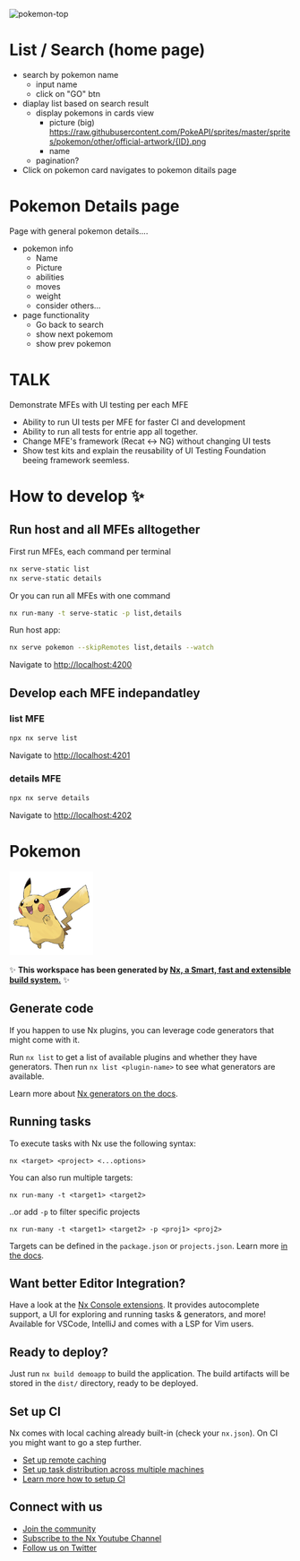 ![pokemon-top](https://github.com/danduh/pokemon-top/actions/workflows/test-actions.yml/badge.svg)

# List / Search (home page)

- search by pokemon name
  - input name
  - click on "GO" btn
- diaplay list based on search result
  - display pokemons in cards view
    - picture (big) <https://raw.githubusercontent.com/PokeAPI/sprites/master/sprites/pokemon/other/official-artwork/{ID}.png>
    - name
  - pagination?
- Click on pokemon card navigates to pokemon ditails page

# Pokemon Details page

Page with general pokemon details....

- pokemon info
  - Name
  - Picture
  - abilities
  - moves
  - weight
  - consider others...
- page functionality
  - Go back to search
  - show next pokemom
  - show prev pokemon

# TALK

Demonstrate MFEs with UI testing per each MFE

- Ability to run UI tests per MFE for faster CI and development
- Ability to run all tests for entrie app all together.
- Change MFE's framework (Recat <-> NG) without changing UI tests
- Show test kits and explain the reusability of UI Testing Foundation beeing framework seemless.

# How to develop ✨

## Run host and all MFEs alltogether

First run MFEs, each command per terminal

```bash
nx serve-static list
nx serve-static details
```

Or you can run all MFEs with one command

```bash
nx run-many -t serve-static -p list,details
```

Run host app:

```bash
nx serve pokemon --skipRemotes list,details --watch
```

Navigate to <http://localhost:4200>

## Develop each MFE indepandatley

### list MFE

```bash
npx nx serve list
```

Navigate to <http://localhost:4201>

### details MFE

```bash
npx nx serve details
```

Navigate to <http://localhost:4202>

# Pokemon

<img src="https://raw.githubusercontent.com/PokeAPI/sprites/master/sprites/pokemon/other/official-artwork/25.png" width="150">

✨ **This workspace has been generated by [Nx, a Smart, fast and extensible build system.](https://nx.dev)** ✨

## Generate code

If you happen to use Nx plugins, you can leverage code generators that might come with it.

Run `nx list` to get a list of available plugins and whether they have generators. Then run `nx list <plugin-name>` to see what generators are available.

Learn more about [Nx generators on the docs](https://nx.dev/plugin-features/use-code-generators).

## Running tasks

To execute tasks with Nx use the following syntax:

```
nx <target> <project> <...options>
```

You can also run multiple targets:

```
nx run-many -t <target1> <target2>
```

..or add `-p` to filter specific projects

```
nx run-many -t <target1> <target2> -p <proj1> <proj2>
```

Targets can be defined in the `package.json` or `projects.json`. Learn more [in the docs](https://nx.dev/core-features/run-tasks).

## Want better Editor Integration?

Have a look at the [Nx Console extensions](https://nx.dev/nx-console). It provides autocomplete support, a UI for exploring and running tasks & generators, and more! Available for VSCode, IntelliJ and comes with a LSP for Vim users.

## Ready to deploy?

Just run `nx build demoapp` to build the application. The build artifacts will be stored in the `dist/` directory, ready to be deployed.

## Set up CI

Nx comes with local caching already built-in (check your `nx.json`). On CI you might want to go a step further.

- [Set up remote caching](https://nx.dev/core-features/share-your-cache)
- [Set up task distribution across multiple machines](https://nx.dev/nx-cloud/features/distribute-task-execution)
- [Learn more how to setup CI](https://nx.dev/recipes/ci)

## Connect with us

- [Join the community](https://nx.dev/community)
- [Subscribe to the Nx Youtube Channel](https://www.youtube.com/@nxdevtools)
- [Follow us on Twitter](https://twitter.com/nxdevtools)

